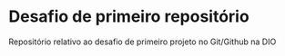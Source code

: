# Desafio de primeiro repositório 
Repositório relativo ao desafio de primeiro projeto no Git/Github na DIO
